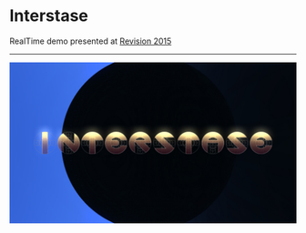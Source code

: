 # Interstase
RealTime demo presented at [Revision 2015](https://youtu.be/ZKKuXK1YXZ8?t=3547)
___
[![](Interstase.jpg)](https://www.youtube.com/watch?v=HYCLZ5qQ58I)


